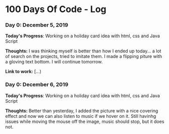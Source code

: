 # 100 Days Of Code - Log

### Day 0: December 5, 2019

**Today's Progress**: Working on a holiday card idea with html, css and Java Script

**Thoughts:** I was thinking myself is better than how I ended up today...
a lot of search on the projects, tried to imitate them. I made a flipping piture with a gloving
text bottom. I will continue tomorrow.

**Link to work:** [...)

### Day 0: December 6, 2019

**Today's Progress**: Working on a holiday card idea with html, css and Java Script

**Thoughts:** Better than yesterday, I added the picture with a nice covering effect and now we can also listen to music if we hover on it. Still havinhg issues while moving the mouse off the image, music should stop, but it does not.

